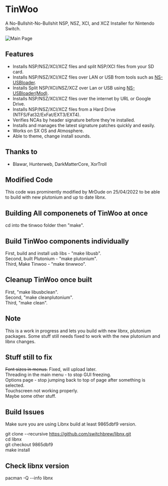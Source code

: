 # TinWoo
A No-Bullshit-No-Bullshit NSP, NSZ, XCI, and XCZ Installer for Nintendo Switch.

![Main Page](https://i.imgur.com/QOi0Yvv.jpg)

## Features
- Installs NSP/NSZ/XCI/XCZ files and split NSP/XCI files from your SD card.
- Installs NSP/NSZ/XCI/XCZ files over LAN or USB from tools such as [NS-USBloader](https://github.com/developersu/ns-usbloader).
- Installs Split NSP/XCI/NSZ/XCZ over Lan or USB using [NS-USBloader(Mod)](https://mega.nz/file/I4p2gCCK#32GwAGtIcL3FVH-V-8Goae_hpnK8FQ0eS2PwLDOW6X4).
- Installs NSP/NSZ/XCI/XCZ files over the internet by URL or Google Drive.
- Installs NSP/NSZ/XCI/XCZ files from a Hard Drive (NTFS/Fat32/ExFat/EXT3/EXT4).
- Verifies NCAs by header signature before they're installed.
- Installs and manages the latest signature patches quickly and easily.
- Works on SX OS and Atmosphere.
- Able to theme, change install sounds.

## Thanks to
- Blawar, Hunterweb, DarkMatterCore, XorTroll

## Modified Code
This code was prominently modified by MrDude on 25/04/2022 to be able to build with new plutonium and up to date libnx.

## Building All componenets of TinWoo at once
cd into the tinwoo folder then "make".

## Build TinWoo components individually
First, build and install usb libs - "make libusb".\
Second, built Plutonium - "make plutonium".\
Third, Make Tinwoo - "make tinwwoo".

## Cleanup TinWoo once built
First, "make libusbclean".\
Second, "make cleanplutonium".\
Third, "make clean".

## Note
This is a work in progress and lets you build with new libnx, plutonium packages. Some stuff still needs fixed to work with the new plutonium and libnx changes.

## Stuff still to fix
~~Font sizes in menus.~~ Fixed, will upload later.\
Threading in the main menu - to stop GUI freezing.\
Options page - stop jumping back to top of page after something is selected.\
Touchscreen not working properly.\
Maybe some other stuff.

## Build Issues
Make sure you are using Libnx build at least 9865dbf9 version.

git clone --recursive https://github.com/switchbrew/libnx.git \
cd libnx \
git checkout 9865dbf9 \
make install

## Check libnx version
pacman -Q --info libnx
